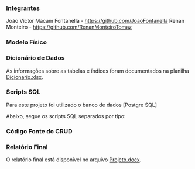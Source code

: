 ### Integrantes
João Victor Macam Fontanella - https://github.com/JoaoFontanella
Renan Monteiro - https://github.com/RenanMonteiroTomaz

### Modelo Físico

  
### Dicionário de Dados
As informações sobre as tabelas e índices foram documentados na planilha [Dicionario.xlsx](dicionario_dados/Dicionario.xlsx).

### Scripts SQL
Para este projeto foi utilizado o banco de dados [Postgre SQL]

Abaixo, segue os scripts SQL separados por tipo:

### Código Fonte do CRUD

### Relatório Final
O relatório final está disponível no arquivo [Projeto.docx](relatorio/Projeto.docx).
